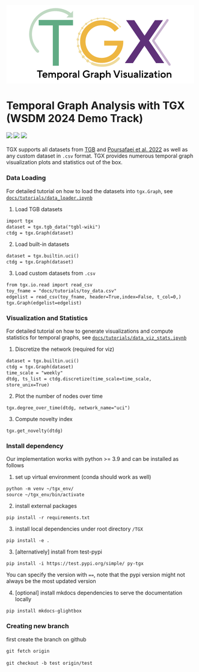 <!-- # TGX -->
![TGX logo](2023_TGX_logo.png)

# Temporal Graph Analysis with TGX (WSDM 2024 Demo Track)
<h4>
	<a href="https://arxiv.org/abs/2402.03651"><img src="https://img.shields.io/badge/arXiv-pdf-yellowgreen"></a>
	<a href="https://complexdata-mila.github.io/TGX/"><img src="https://img.shields.io/badge/docs-orange"></a>
	<a href="https://github.com/ComplexData-MILA/TGX"><img src="https://img.shields.io/badge/Github-link-lightgrey"></a>
</h4> 

TGX supports all datasets from [TGB](https://tgb.complexdatalab.com/) and [Poursafaei et al. 2022](https://openreview.net/forum?id=1GVpwr2Tfdg) as well as any custom dataset in `.csv` format. 
TGX provides numerous temporal graph visualization plots and statistics out of the box.


### Data Loading ###
For detailed tutorial on how to load the datasets into `tgx.Graph`, see [`docs/tutorials/data_loader.ipynb`](https://github.com/ComplexData-MILA/TGX/blob/master/docs/tutorials/data_loader.ipynb)

1. Load TGB datasets
```
import tgx
dataset = tgx.tgb_data("tgbl-wiki")
ctdg = tgx.Graph(dataset)
```

2. Load built-in datasets
```
dataset = tgx.builtin.uci()
ctdg = tgx.Graph(dataset)
```

3. Load custom datasets from `.csv` 
```
from tgx.io.read import read_csv
toy_fname = "docs/tutorials/toy_data.csv"
edgelist = read_csv(toy_fname, header=True,index=False, t_col=0,)
tgx.Graph(edgelist=edgelist)
```

### Visualization and Statistics ###
For detailed tutorial on how to generate visualizations and compute statistics for temporal graphs, see [`docs/tutorials/data_viz_stats.ipynb`](https://github.com/ComplexData-MILA/TGX/blob/master/docs/tutorials/data_viz_stats.ipynb)

1. Discretize the network (required for viz)

```
dataset = tgx.builtin.uci()
ctdg = tgx.Graph(dataset)
time_scale = "weekly"
dtdg, ts_list = ctdg.discretize(time_scale=time_scale, store_unix=True)
```

2. Plot the number of nodes over time

```
tgx.degree_over_time(dtdg, network_name="uci")
```

3. Compute novelty index
```
tgx.get_novelty(dtdg)
```


### Install dependency
Our implementation works with python >= 3.9 and can be installed as follows

1. set up virtual environment (conda should work as well)
```
python -m venv ~/tgx_env/
source ~/tgx_env/bin/activate
```

2. install external packages
```
pip install -r requirements.txt
```

3. install local dependencies under root directory `/TGX`
<!-- ```
pip install -e py-tgx
``` -->
```
pip install -e .
```



3. [alternatively] install from test-pypi

```
pip install -i https://test.pypi.org/simple/ py-tgx
```
You can specify the version with `==`, note that the pypi version might not always be the most updated version


4. [optional] install mkdocs dependencies to serve the documentation locally
```
pip install mkdocs-glightbox
```

### Creating new branch ###

first create the branch on github
```
git fetch origin

git checkout -b test origin/test
```
